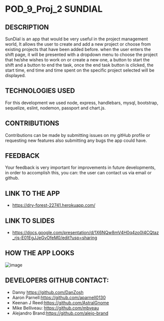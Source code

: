 # POD_9_Proj_2 SUNDIAL

## DESCRIPTION 

SunDial is an app that would be very useful in the project management world, It allows the user to create and add a new project or choose from existing projects that have been added before. when the user enters the shift page, it will be presented with a dropdown menu to choose the project that he/she wishes to work on or create a new one, a button to start the shift and a button to end the task, once the end task button is clicked, the start time, end time and time spent on the specific project selected will be displayed.

## TECHNOLOGIES USED

For this development we used node, express, handlebars, mysql, bootstrap, sequelize, eslint, nodemon, passport and chart.js.


## CONTRIBUTIONS

 Contributions can be made by submitting issues on my gitHub profile or requesting new features also submitting any bugs the app could have.

## FEEDBACK

Your feedback is very important for improvements in future developments, in order to accomplish this, you can:
the user can contact us via email or github.

## LINK TO THE APP

* https://dry-forest-22741.herokuapp.com/

## LINK TO SLIDES
* https://docs.google.com/presentation/d/1X6NQw8mV4H0q4zo0l4CQtaz_rjs-E01EgJJeGvOfeM0/edit?usp=sharing

## HOW THE APP LOOKS

![image](public/assets/img/app_gif.gif)


## DEVELOPERS GITHUB CONTACT:

* Danny https://github.com/DanZosh
* Aaron Parnell:https://github.com/aparnell0130
* Keenan J Reed:https://github.com/AstralGnome
* Mike Belliveau: https://github.com/mbveau
* Alejandro Brand:https://github.com/alejo-brand


